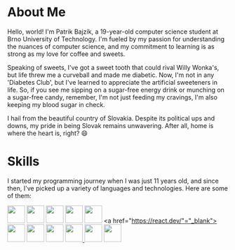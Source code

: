 # About Me

Hello, world! I'm Patrik Bajzík, a 19-year-old computer science student at Brno University of Technology. I'm fueled by my passion for understanding the nuances of computer science, and my commitment to learning is as strong as my love for coffee and sweets. 

Speaking of sweets, I've got a sweet tooth that could rival Willy Wonka's, but life threw me a curveball and made me diabetic. Now, I'm not in any 'Diabetes Club', but I've learned to appreciate the artificial sweeteners in life. So, if you see me sipping on a sugar-free energy drink or munching on a sugar-free candy, remember, I'm not just feeding my cravings, I'm also keeping my blood sugar in check. 

I hail from the beautiful country of Slovakia. Despite its political ups and downs, my pride in being Slovak remains unwavering. After all, home is where the heart is, right? 😄

# Skills

I started my programming journey when I was just 11 years old, and since then, I've picked up a variety of languages and technologies. Here are some of them:

<a href="https://learn.microsoft.com/en-us/dotnet/csharp/"><img src="https://cdn.worldvectorlogo.com/logos/c--4.svg" height="40" width="40"></a> <a href="https://www.python.org/"><img src="https://cdn.worldvectorlogo.com/logos/python-5.svg" height="40" width="40"></a> <a href="https://www.javascript.com/"><img src="https://cdn.worldvectorlogo.com/logos/logo-javascript.svg" height="40" width="40"></a> <a href="https://en.cppreference.com/w/" ><img src="https://cdn.worldvectorlogo.com/logos/c-1.svg" height="40" width="40"></a> <a href="https://en.cppreference.com/w/"><img src="https://cdn.worldvectorlogo.com/logos/c.svg" height="40" width="40"></a> <a href="https://react.dev/"="_blank"><img src="https://cdn.worldvectorlogo.com/logos/react-2.svg" height="40" width="40"></a> <a href="https://nodejs.org/en" target="_blank"><img src="https://cdn.worldvectorlogo.com/logos/nodejs-1.svg" height="40" width="40"></a> <a href="https://html.com/" target="_blank"><img src="https://cdn.worldvectorlogo.com/logos/html-1.svg" height="40" width="40"></a> <a href="https://www.w3.org/Style/CSS/Overview.en.html" target="_blank"><img src="https://cdn.worldvectorlogo.com/logos/css-3.svg" height="40" width="40"> </a> <a href="https://tailwindcss.com/" target="_blank"><img src="https://cdn.worldvectorlogo.com/logos/tailwindcss.svg" height="40" width="40"></a> <a href="https://vitejs.dev/" target="_blank"><img src="https://cdn.worldvectorlogo.com/logos/vitejs.svg" height="40" width="40"></a>